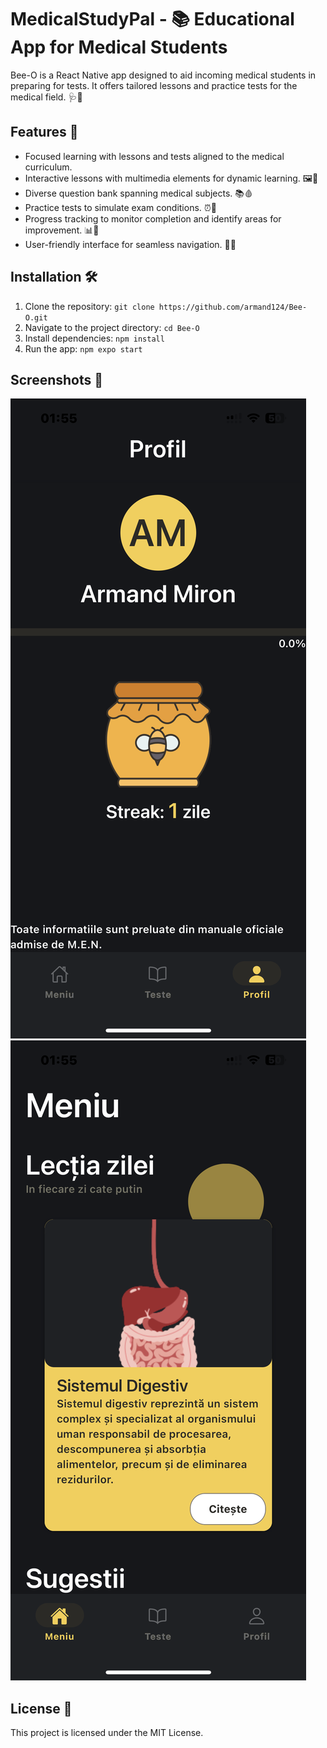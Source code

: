 # MedicalStudyPal - 📚 Educational App for Medical Students

Bee-O is a React Native app designed to aid incoming medical students in preparing for tests. It offers tailored lessons and practice tests for the medical field. 🩺💉

## Features 🌟

- Focused learning with lessons and tests aligned to the medical curriculum.
- Interactive lessons with multimedia elements for dynamic learning. 🖼️🎥
- Diverse question bank spanning medical subjects. 📚🩸
- Practice tests to simulate exam conditions. ⏰📝
- Progress tracking to monitor completion and identify areas for improvement. 📊🚀
- User-friendly interface for seamless navigation. 🚀📱

## Installation 🛠️

1. Clone the repository: `git clone https://github.com/armand124/Bee-O.git`
2. Navigate to the project directory: `cd Bee-O`
3. Install dependencies: `npm install`
4. Run the app: `npm expo start`

## Screenshots 📸

![Screenshot 1](screenshots/screenshot1.png)
![Screenshot 2](screenshots/screenshot2.png)

## License 📜

This project is licensed under the MIT License.
